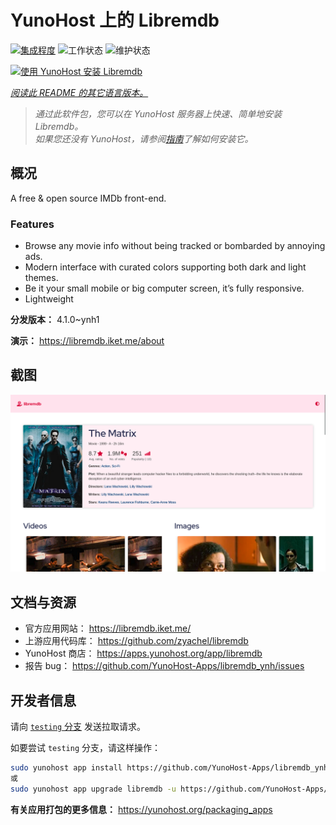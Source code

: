 <!--
注意：此 README 由 <https://github.com/YunoHost/apps/tree/master/tools/readme_generator> 自动生成
请勿手动编辑。
-->

# YunoHost 上的 Libremdb

[![集成程度](https://apps.yunohost.org/badge/integration/libremdb)](https://ci-apps.yunohost.org/ci/apps/libremdb/)
![工作状态](https://apps.yunohost.org/badge/state/libremdb)
![维护状态](https://apps.yunohost.org/badge/maintained/libremdb)

[![使用 YunoHost 安装 Libremdb](https://install-app.yunohost.org/install-with-yunohost.svg)](https://install-app.yunohost.org/?app=libremdb)

*[阅读此 README 的其它语言版本。](./ALL_README.md)*

> *通过此软件包，您可以在 YunoHost 服务器上快速、简单地安装 Libremdb。*  
> *如果您还没有 YunoHost，请参阅[指南](https://yunohost.org/install)了解如何安装它。*

## 概况

A free & open source IMDb front-end.

### Features

- Browse any movie info without being tracked or bombarded by annoying ads.
- Modern interface with curated colors supporting both dark and light themes.
- Be it your small mobile or big computer screen, it’s fully responsive.
- Lightweight



**分发版本：** 4.1.0~ynh1

**演示：** <https://libremdb.iket.me/about>

## 截图

![Libremdb 的截图](./doc/screenshots/screenshot.png)

## 文档与资源

- 官方应用网站： <https://libremdb.iket.me/>
- 上游应用代码库： <https://github.com/zyachel/libremdb>
- YunoHost 商店： <https://apps.yunohost.org/app/libremdb>
- 报告 bug： <https://github.com/YunoHost-Apps/libremdb_ynh/issues>

## 开发者信息

请向 [`testing` 分支](https://github.com/YunoHost-Apps/libremdb_ynh/tree/testing) 发送拉取请求。

如要尝试 `testing` 分支，请这样操作：

```bash
sudo yunohost app install https://github.com/YunoHost-Apps/libremdb_ynh/tree/testing --debug
或
sudo yunohost app upgrade libremdb -u https://github.com/YunoHost-Apps/libremdb_ynh/tree/testing --debug
```

**有关应用打包的更多信息：** <https://yunohost.org/packaging_apps>

